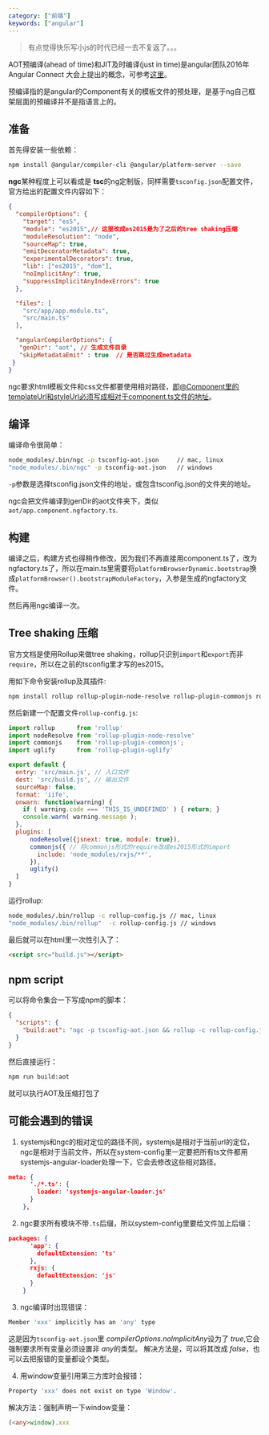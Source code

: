 ```yaml
---
category: ["前端"]
keywords: ["angular"]
---
```


> 有点觉得快乐写小js的时代已经一去不复返了。。。

AOT预编译(ahead of time)和JIT及时编译(just in time)是angular团队2016年 Angular Connect 大会上提出的概念，可参考[这里](https://www.youtube.com/watch?v=kW9cJsvcsGo)。

预编译指的是angular的Component有关的模板文件的预处理，是基于ng自己框架层面的预编译并不是指语言上的。

<!-- more -->

## 准备
首先得安装一些依赖：
```bash
npm install @angular/compiler-cli @angular/platform-server --save
```

**ngc**某种程度上可以看成是 **tsc**的ng定制版，同样需要`tsconfig.json`配置文件，官方给出的配置文件内容如下：

```json
{
  "compilerOptions": {
    "target": "es5",
    "module": "es2015",// 这里改成es2015是为了之后的tree shaking压缩
    "moduleResolution": "node",
    "sourceMap": true,
    "emitDecoratorMetadata": true,
    "experimentalDecorators": true,
    "lib": ["es2015", "dom"],
    "noImplicitAny": true,
    "suppressImplicitAnyIndexErrors": true
  },

  "files": [
    "src/app/app.module.ts",
    "src/main.ts"
  ],

  "angularCompilerOptions": {
   "genDir": "aot", // 生成文件目录
   "skipMetadataEmit" : true  // 是否跳过生成metadata
 }
}
```

ngc要求html模板文件和css文件都要使用相对路径，即@Component里的templateUrl和styleUrl必须写成相对于component.ts文件的地址。

## 编译
编译命令很简单：
```bash
node_modules/.bin/ngc -p tsconfig-aot.json     // mac, linux
"node_modules/.bin/ngc" -p tsconfig-aot.json   // windows
```

`-p`参数是选择tsconfig.json文件的地址，或包含tsconfig.json的文件夹的地址。

ngc会把文件编译到genDir的aot文件夹下，类似 `aot/app.component.ngfactory.ts`.

## 构建
编译之后，构建方式也得稍作修改，因为我们不再直接用component.ts了，改为ngfactory.ts了，所以在main.ts里需要将`platformBrowserDynamic.bootstrap`换成`platformBrowser().bootstrapModuleFactory`，入参是生成的ngfactory文件。

然后再用ngc编译一次。

## Tree shaking 压缩
官方文档是使用Rollup来做tree shaking，rollup只识别`import`和`export`而非`require`，所以在之前的tsconfig里才写的es2015。

用如下命令安装rollup及其插件:
```bash
npm install rollup rollup-plugin-node-resolve rollup-plugin-commonjs rollup-plugin-uglify --save-dev
```

然后新建一个配置文件`rollup-config.js`:
```js
import rollup      from 'rollup'
import nodeResolve from 'rollup-plugin-node-resolve'
import commonjs    from 'rollup-plugin-commonjs';
import uglify      from 'rollup-plugin-uglify'

export default {
  entry: 'src/main.js', // 入口文件
  dest: 'src/build.js', // 输出文件
  sourceMap: false,
  format: 'iife',
  onwarn: function(warning) {
    if ( warning.code === 'THIS_IS_UNDEFINED' ) { return; }
    console.warn( warning.message );
  },
  plugins: [
      nodeResolve({jsnext: true, module: true}),
      commonjs({ // 将commonjs形式的require改成es2015形式的import
        include: 'node_modules/rxjs/**',
      }),
      uglify()
  ]
}
```

运行rollup:
```bash
node_modules/.bin/rollup -c rollup-config.js // mac, linux
"node_modules/.bin/rollup"  -c rollup-config.js // windows
```

最后就可以在html里一次性引入了：
```html
<script src="build.js"></script>
```

## npm script
可以将命令集合一下写成npm的脚本：
```json
{
  "scripts": {
    "build:aot": "ngc -p tsconfig-aot.json && rollup -c rollup-config.js"
  }
}
```
然后直接运行：
```bash
npm run build:aot
```
就可以执行AOT及压缩打包了

## 可能会遇到的错误
1. systemjs和ngc的相对定位的路径不同，systemjs是相对于当前url的定位，ngc是相对于当前文件，所以在system-config里一定要把所有ts文件都用systemjs-angular-loader处理一下，它会去修改这些相对路径。
```json
meta: {
      './*.ts': {
        loader: 'systemjs-angular-loader.js'
      }
    },
```

2. ngc要求所有模块不带`.ts`后缀，所以system-config里要给文件加上后缀：
```json
packages: {
      'app': {
        defaultExtension: 'ts'
      },
      rxjs: {
        defaultExtension: 'js'
      }
    }
```

3. ngc编译时出现错误：
```bash
Member 'xxx' implicitly has an 'any' type
```
这是因为`tsconfig-aot.json`里 *compilerOptions.noImplicitAny*设为了 *true*,它会强制要求所有变量必须设置非 *any*的类型。
解决方法是，可以将其改成 *false*，也可以去把报错的变量都设个类型。

4. 用window变量引用第三方库时会报错：
```bash
Property 'xxx' does not exist on type 'Window'.
```
解决方法：强制声明一下window变量：
```ts
(<any>window).xxx
```